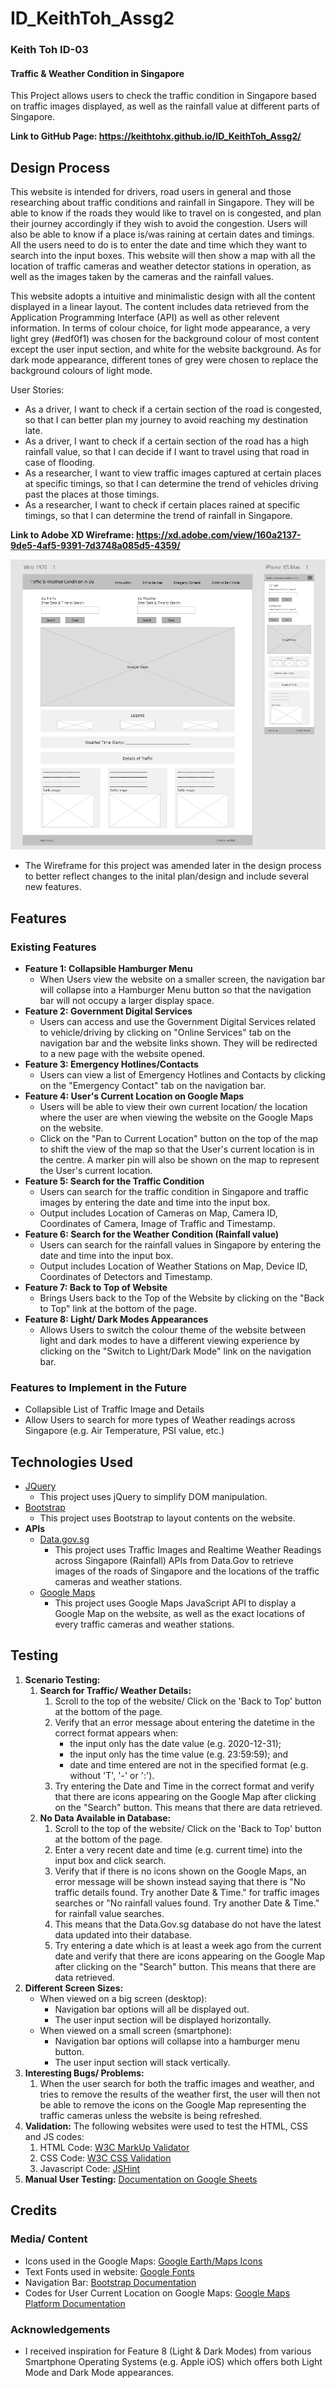 # ID_KeithToh_Assg2
### Keith Toh ID-03
#### Traffic & Weather Condition in Singapore
This Project allows users to check the traffic condition in Singapore based on traffic images displayed, as well as the rainfall value at different parts of Singapore.

__Link to GitHub Page: https://keithtohx.github.io/ID_KeithToh_Assg2/__

## Design Process
This website is intended for drivers, road users in general and those researching about traffic conditions and rainfall in Singapore. They will be able to know if the roads they would like to travel on is congested, and plan their journey accordingly if they wish to avoid the congestion. Users will also be able to know if a place is/was raining at certain dates and timings. All the users need to do is to enter the date and time which they want to search into the input boxes. This website will then show a map with all the location of traffic cameras and weather detector stations in operation, as well as the images taken by the cameras and the rainfall values.

This website adopts a intuitive and minimalistic design with all the content displayed in a linear layout. The content includes data retrieved from the Application Programming Interface (API) as well as other relevent information. In terms of colour choice, for light mode appearance, a very light grey (#edf0f1) was chosen for the background colour of most content except the user input section, and white for the website background. As for dark mode appearance, different tones of grey were chosen to replace the background colours of light mode. 

User Stories:
* As a driver, I want to check if a certain section of the road is congested, so that I can better plan my journey to avoid reaching my destination late.
* As a driver, I want to check if a certain section of the road has a high rainfall value, so that I can decide if I want to travel using that road in case of flooding.
* As a researcher, I want to view traffic images captured at certain places at specific timings, so that I can determine the trend of vehicles driving past the places at those timings.
* As a researcher, I want to check if certain places rained at specific timings, so that I can determine the trend of rainfall in Singapore.

__Link to Adobe XD Wireframe: https://xd.adobe.com/view/160a2137-9de5-4af5-9391-7d3748a085d5-4359/__

![Wireframe Image](images/wireframe.png)
* The Wireframe for this project was amended later in the design process to better reflect changes to the inital plan/design and include several new features.
  
## Features
### Existing Features 
* __Feature 1: Collapsible Hamburger Menu__
    * When Users view the website on a smaller screen, the navigation bar will collapse into a Hamburger Menu button so that the navigation bar will not occupy a larger display space.
* __Feature 2: Government Digital Services__
    * Users can access and use the Government Digital Services related to vehicle/driving by clicking on "Online Services" tab on the navigation bar and the website links shown. They will be redirected to a new page with the website opened. 
* __Feature 3: Emergency Hotlines/Contacts__
    * Users can view a list of Emergency Hotlines and Contacts by clicking on the "Emergency Contact" tab on the navigation bar.
* __Feature 4: User's Current Location on Google Maps__
    * Users will be able to view their own current location/ the location where the user are when viewing the website on the Google Maps on the website.
    * Click on the "Pan to Current Location" button on the top of the map to shift the view of the map so that the User's current location is in the centre. A marker pin will also be shown on the map to represent the User's current location.
* __Feature 5: Search for the Traffic Condition__
    * Users can search for the traffic condition in Singapore and traffic images by entering the date and time into the input box.
    * Output includes Location of Cameras on Map, Camera ID, Coordinates of Camera, Image of Traffic and Timestamp.
* __Feature 6: Search for the Weather Condition (Rainfall value)__
    * Users can search for the rainfall values in Singapore by entering the date and time into the input box.
    * Output includes Location of Weather Stations on Map, Device ID, Coordinates of Detectors and Timestamp.
* __Feature 7: Back to Top of Website__
    * Brings Users back to the Top of the Website by clicking on the "Back to Top" link at the bottom of the page.
* __Feature 8: Light/ Dark Modes Appearances__
    * Allows Users to switch the colour theme of the website between light and dark modes to have a different viewing experience by clicking on the "Switch to Light/Dark Mode" link on the navigation bar. 
### Features to Implement in the Future
* Collapsible List of Traffic Image and Details
* Allow Users to search for more types of Weather readings across Singapore (e.g. Air Temperature, PSI value, etc.)

## Technologies Used
* [JQuery](https://jquery.com)
    * This project uses jQuery to simplify DOM manipulation.
* [Bootstrap](https://getbootstrap.com/)
    * This project uses Bootstrap to layout contents on the website.
* __APIs__
    * [Data.gov.sg](https://data.gov.sg/)
        * This project uses Traffic Images and Realtime Weather Readings across Singapore (Rainfall) APIs from Data.Gov to retrieve images of the roads of Singapore and the locations of the traffic cameras and weather stations. 
    * [Google Maps](https://developers.google.com/maps/apis-by-platform)
        * This project uses Google Maps JavaScript API to display a Google Map on the website, as well as the exact locations of every traffic cameras and weather stations.

## Testing
1. __Scenario Testing:__
    1. __Search for Traffic/ Weather Details:__
        1. Scroll to the top of the website/ Click on the 'Back to Top' button at the bottom of the page.
        2. Verify that an error message about entering the datetime in the correct format appears when:
            * the input only has the date value (e.g. 2020-12-31);
            * the input only has the time value (e.g. 23:59:59); and
            * date and time entered are not in the specified format (e.g. without 'T', '-' or ':').
        3. Try entering the Date and Time in the correct format and verify that there are icons appearing on the Google Map after clicking on the "Search" button. This means that there are data retrieved. 
    2. __No Data Available in Database:__
        1. Scroll to the top of the website/ Click on the 'Back to Top' button at the bottom of the page.
        2. Enter a very recent date and time (e.g. current time) into the input box and click search.
        3. Verify that if there is no icons shown on the Google Maps, an error message will be shown instead saying that there is "No traffic details found. Try another Date & Time." for traffic images searches or "No rainfall values found. Try another Date & Time." for rainfall value searches.
        4. This means that the Data.Gov.sg database do not have the latest data updated into their database.
        5. Try entering a date which is at least a week ago from the current date and verify that there are icons appearing on the Google Map after clicking on the "Search" button. This means that there are data retrieved. 
2. __Different Screen Sizes:__
    * When viewed on a big screen (desktop):
        * Navigation bar options will all be displayed out.
        * The user input section will be displayed horizontally.
    * When viewed on a small screen (smartphone):
        * Navigation bar options will collapse into a hamburger menu button.
        * The user input section will stack vertically.
3. __Interesting Bugs/ Problems:__
    1. When the user search for both the traffic images and weather, and tries to remove the results of the weather first, the user will then not be able to remove the icons on the Google Map representing the traffic cameras unless the website is being refreshed.
4. __Validation:__
    The following websites were used to test the HTML, CSS and JS codes:
    1. HTML Code: [W3C MarkUp Validator](https://validator.w3.org/)
    2. CSS Code: [W3C CSS Validation](https://jigsaw.w3.org/css-validator/)
    3. Javascript Code: [JSHint](https://jshint.com/)
5. __Manual User Testing:__ [Documentation on Google Sheets](https://docs.google.com/spreadsheets/d/1ZACe1F2ptL2ZhsXDKxCKH8pRRk56mJ1204Lcjidpfog/edit?usp=sharing)

## Credits
### Media/ Content
* Icons used in the Google Maps: [Google Earth/Maps Icons](http://kml4earth.appspot.com/icons.html#shapes)
* Text Fonts used in website: [Google Fonts](https://fonts.google.com/)
* Navigation Bar: [Bootstrap Documentation](https://getbootstrap.com/docs/5.0/components/navbar/)
* Codes for User Current Location on Google Maps: [Google Maps Platform Documentation](https://developers.google.com/maps/documentation/javascript/geolocation)
### Acknowledgements
* I received inspiration for Feature 8 (Light & Dark Modes) from various Smartphone Operating Systems (e.g. Apple iOS) which offers both Light Mode and Dark Mode appearances.